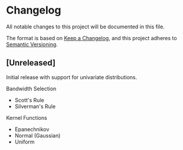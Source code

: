 # Changelog
All notable changes to this project will be documented in this file.

The format is based on [Keep a Changelog](https://keepachangelog.com/en/1.0.0/),
and this project adheres to [Semantic Versioning](https://semver.org/spec/v2.0.0.html).

## [Unreleased]
Initial release with support for univariate distributions.

Bandwidth Selection
* Scott's Rule
* Silverman's Rule

Kernel Functions
* Epanechnikov
* Normal (Gaussian)
* Uniform